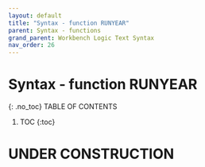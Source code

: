 ```yaml
---
layout: default
title: "Syntax - function RUNYEAR"
parent: Syntax - functions
grand_parent: Workbench Logic Text Syntax
nav_order: 26
---
```

# Syntax - function RUNYEAR
{: .no_toc}
TABLE OF CONTENTS 
1. TOC
{:toc}  
 
# UNDER CONSTRUCTION
